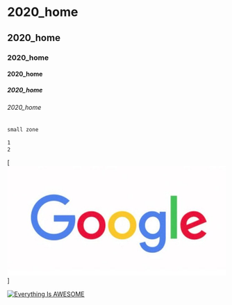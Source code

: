 # 2020_home
## 2020_home
### 2020_home
#### 2020_home
##### 2020_home
###### 2020_home

`small zone`

```big zone
1
2
```
[![google](https://github.com/yangho1123/2020_home/blob/master/Googlelogo2015sd.jpg)]

[![Everything Is AWESOME](https://img.youtube.com/vi/StTqXEQ2l-Y/0.jpg)](https://www.youtube.com/watch?v=bCB_nIdN86s "Everything Is AWESOME")
